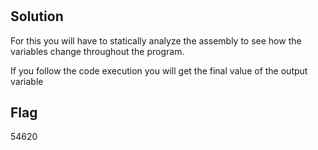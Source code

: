 # 

## Solution
For this you will have to statically analyze the assembly to see how the variables change throughout the program.

If you follow the code execution you will get the final value of the output variable

## Flag
54620